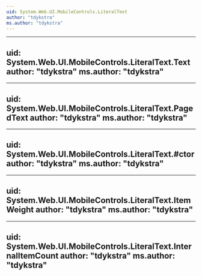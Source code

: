 ```yaml
---
uid: System.Web.UI.MobileControls.LiteralText
author: "tdykstra"
ms.author: "tdykstra"
---
```


---
uid: System.Web.UI.MobileControls.LiteralText.Text
author: "tdykstra"
ms.author: "tdykstra"
---

---
uid: System.Web.UI.MobileControls.LiteralText.PagedText
author: "tdykstra"
ms.author: "tdykstra"
---

---
uid: System.Web.UI.MobileControls.LiteralText.#ctor
author: "tdykstra"
ms.author: "tdykstra"
---

---
uid: System.Web.UI.MobileControls.LiteralText.ItemWeight
author: "tdykstra"
ms.author: "tdykstra"
---

---
uid: System.Web.UI.MobileControls.LiteralText.InternalItemCount
author: "tdykstra"
ms.author: "tdykstra"
---
